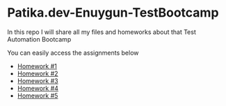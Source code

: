 # Patika.dev-Enuygun-TestBootcamp

In this repo I will share all my files and homeworks about that Test Automation Bootcamp

You can easily access the assignments below

* [Homework #1](homework1-ekremtk-main)
* [Homework #2](homework2-ekremtk-main)
* [Homework #3](homework3-ekremtk-main)
* [Homework #4](homework4-ekremtk-main)
* [Homework #5](homework5-ekremtk-main)
